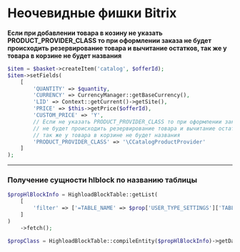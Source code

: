 # Неочевидные фишки Bitrix


**Если при добавлении товара в козину не указать PRODUCT_PROVIDER_CLASS то при оформлении заказа не будет происходить резервирование товара и вычитание остатков, так же у товара в корзине не будет названия**
```php
$item = $basket->createItem('catalog', $offerId);
$item->setFields(
    [
        'QUANTITY' => $quantity,
        'CURRENCY' => CurrencyManager::getBaseCurrency(),
        'LID' => Context::getCurrent()->getSite(),
        'PRICE' => $this->getPrice($offerId),
        'CUSTOM_PRICE' => 'Y',
        // Если не указать PRODUCT_PROVIDER_CLASS то при оформлении заказа
        // не будет происходить резервирование товара и вычитание остатков
        // так же у товара в корзине не будет названия
        'PRODUCT_PROVIDER_CLASS' => '\CCatalogProductProvider'
    ]
);
```
------------

### Получение сущности hlblock по названию таблицы

```php
$propHlBlockInfo = HighloadBlockTable::getList(
	[
		'filter' => ['=TABLE_NAME' => $prop['USER_TYPE_SETTINGS']['TABLE_NAME']]
	]
)
	->fetch();

$propClass = HighloadBlockTable::compileEntity($propHlBlockInfo)->getDataClass();
```
